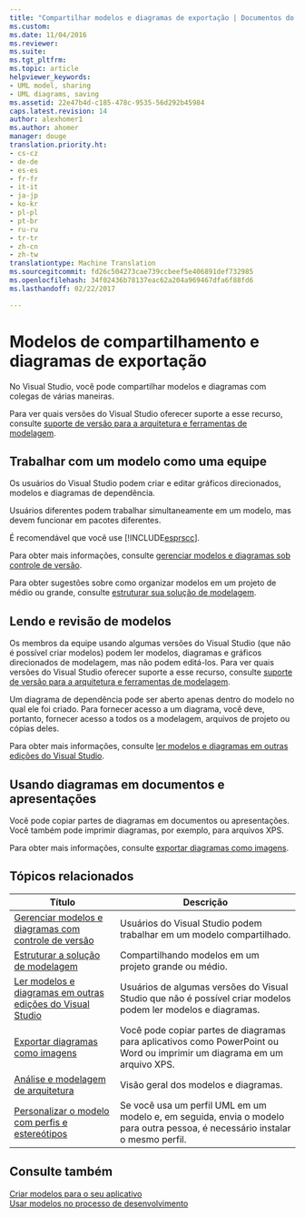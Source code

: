 ```yaml
---
title: "Compartilhar modelos e diagramas de exportação | Documentos do Microsoft"
ms.custom: 
ms.date: 11/04/2016
ms.reviewer: 
ms.suite: 
ms.tgt_pltfrm: 
ms.topic: article
helpviewer_keywords:
- UML model, sharing
- UML diagrams, saving
ms.assetid: 22e47b4d-c185-478c-9535-56d292b45984
caps.latest.revision: 14
author: alexhomer1
ms.author: ahomer
manager: douge
translation.priority.ht:
- cs-cz
- de-de
- es-es
- fr-fr
- it-it
- ja-jp
- ko-kr
- pl-pl
- pt-br
- ru-ru
- tr-tr
- zh-cn
- zh-tw
translationtype: Machine Translation
ms.sourcegitcommit: fd26c504273cae739ccbeef5e406891def732985
ms.openlocfilehash: 34f02436b78137eac62a204a969467dfa6f88fd6
ms.lasthandoff: 02/22/2017

---
```

# <a name="share-models-and-exporting-diagrams"></a>Modelos de compartilhamento e diagramas de exportação
No Visual Studio, você pode compartilhar modelos e diagramas com colegas de várias maneiras.  
  
 Para ver quais versões do Visual Studio oferecer suporte a esse recurso, consulte [suporte de versão para a arquitetura e ferramentas de modelagem](../modeling/what-s-new-for-design-in-visual-studio.md#VersionSupport).  
  
## <a name="working-on-a-model-as-a-team"></a>Trabalhar com um modelo como uma equipe  
 Os usuários do Visual Studio podem criar e editar gráficos direcionados, modelos e diagramas de dependência.  
  
 Usuários diferentes podem trabalhar simultaneamente em um modelo, mas devem funcionar em pacotes diferentes.  
  
 É recomendável que você use [!INCLUDE[esprscc](../code-quality/includes/esprscc_md.md)].  
  
 Para obter mais informações, consulte [gerenciar modelos e diagramas sob controle de versão](../modeling/manage-models-and-diagrams-under-version-control.md).  
  
 Para obter sugestões sobre como organizar modelos em um projeto de médio ou grande, consulte [estruturar sua solução de modelagem](../modeling/structure-your-modeling-solution.md).  
  
## <a name="reading-and-reviewing-models"></a>Lendo e revisão de modelos  
 Os membros da equipe usando algumas versões do Visual Studio (que não é possível criar modelos) podem ler modelos, diagramas e gráficos direcionados de modelagem, mas não podem editá-los.  Para ver quais versões do Visual Studio oferecer suporte a esse recurso, consulte [suporte de versão para a arquitetura e ferramentas de modelagem](../modeling/what-s-new-for-design-in-visual-studio.md#VersionSupport).  
  
 Um diagrama de dependência pode ser aberto apenas dentro do modelo no qual ele foi criado. Para fornecer acesso a um diagrama, você deve, portanto, fornecer acesso a todos os a modelagem, arquivos de projeto ou cópias deles.  
  
 Para obter mais informações, consulte [ler modelos e diagramas em outras edições do Visual Studio](../modeling/read-models-and-diagrams-in-other-visual-studio-editions.md).  
  
## <a name="using-diagrams-in-documents-and-presentations"></a>Usando diagramas em documentos e apresentações  
 Você pode copiar partes de diagramas em documentos ou apresentações. Você também pode imprimir diagramas, por exemplo, para arquivos XPS.  
  
 Para obter mais informações, consulte [exportar diagramas como imagens](../modeling/export-diagrams-as-images.md).  
  
## <a name="related-topics"></a>Tópicos relacionados  
  
|Título|Descrição|  
|-----------|-----------------|  
|[Gerenciar modelos e diagramas com controle de versão](../modeling/manage-models-and-diagrams-under-version-control.md)|Usuários do Visual Studio podem trabalhar em um modelo compartilhado.|  
|[Estruturar a solução de modelagem](../modeling/structure-your-modeling-solution.md)|Compartilhando modelos em um projeto grande ou médio.|  
|[Ler modelos e diagramas em outras edições do Visual Studio](../modeling/read-models-and-diagrams-in-other-visual-studio-editions.md)|Usuários de algumas versões do Visual Studio que não é possível criar modelos podem ler modelos e diagramas.|  
|[Exportar diagramas como imagens](../modeling/export-diagrams-as-images.md)|Você pode copiar partes de diagramas para aplicativos como PowerPoint ou Word ou imprimir um diagrama em um arquivo XPS.|  
|[Análise e modelagem de arquitetura](../modeling/analyze-and-model-your-architecture.md)|Visão geral dos modelos e diagramas.|  
|[Personalizar o modelo com perfis e estereótipos](../modeling/customize-your-model-with-profiles-and-stereotypes.md)|Se você usa um perfil UML em um modelo e, em seguida, envia o modelo para outra pessoa, é necessário instalar o mesmo perfil.|  
  
## <a name="see-also"></a>Consulte também  
 [Criar modelos para o seu aplicativo](../modeling/create-models-for-your-app.md)   
 [Usar modelos no processo de desenvolvimento](../modeling/use-models-in-your-development-process.md)


